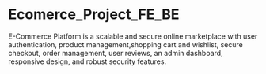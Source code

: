 # Ecomerce_Project_FE_BE
E-Commerce Platform is a scalable and secure online marketplace with user authentication, product management,shopping cart and wishlist, secure checkout, order management, user reviews, an admin dashboard, responsive design, and robust security features.
